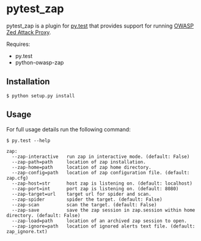 pytest_zap
==========

pytest_zap is a plugin for [py.test](http://pytest.org/) that provides support for running [OWASP Zed Attack Proxy](http://owasp.com/index.php/OWASP_Zed_Attack_Proxy_Project).

Requires:

  * py.test
  * python-owasp-zap

Installation
------------

    $ python setup.py install

Usage
-----

For full usage details run the following command:

    $ py.test --help

    zap:
      --zap-interactive   run zap in interactive mode. (default: False)
      --zap-path=path     location of zap installation.
      --zap-home=path     location of zap home directory.
      --zap-config=path   location of zap configuration file. (default: zap.cfg)
      --zap-host=str      host zap is listening on. (default: localhost)
      --zap-port=int      port zap is listening on. (default: 8080)
      --zap-target=url    target url for spider and scan.
      --zap-spider        spider the target. (default: False)
      --zap-scan          scan the target. (default: False)
      --zap-save          save the zap session in zap.session within home directory. (default: False)
      --zap-load=path     location of an archived zap session to open.
      --zap-ignore=path   location of ignored alerts text file. (default: zap_ignore.txt)
